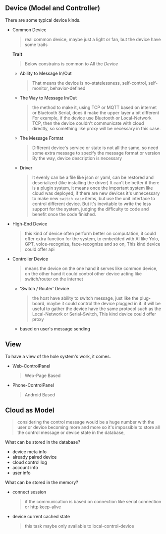 ## Device (Model and Controller)
There are some typical device kinds.
* Common Device
    > real common device, maybe just a light or fan, but the device have some traits

    **Trait**
    > Below constrains is common to All the *Device*
    * Ability to Message In/Out
        > That means the device is no-statelessness, self-control, self-monitor, behavior-defined
          
    * The Way to Message In/Out
        > the method to make it, using TCP or MQTT based on internet or Bluetooth Serial,
          does it make the upper layer a bit different
          For example, if the device use Bluetooth or Local-Network TCP, then the device couldn't communicate with cloud directly,
          so something like proxy will be necessary in this case.

    * The Message Format
        > Different device's service or state is not all the same, so need some extra message to specify the message format or version
          By the way, device description is necessary

    * Driver
        > It evenly can be a file like json or yaml, can be restored and deserialized (like installing the driver)
          It can't be better if there is a plugin system, it means once the important system like cloud was deployed, if there are new
          devices it's unnecessary to make new `switch case` items, but use the unit interface to control different device.
          But it's inevitable to write the less support for the system, judging the difficulty to code and benefit once the code finished.

* High-End Device
  > this kind of device often perform better on computation, it could offer extra function for the system,
  to embedded with AI like Yolo, GPT, voice-recognize, face-recognize and so on,
  This kind device could offer api

* Controller Device
    > means the device on the one hand it serves like common device,
      on the other hand it could control other device acting like switch/router on the internet
  
    * 'Switch / Router' Device
        > the host have ability to switch message, just like the plug-board, maybe it could control the device plugged in it.
          it will be useful to gather the device have the same protocol such as the Local-Network or Serial-Switch,
          This kind device could offer proxy
      
    * based on user's message sending

## View 
To have a view of the hole system's work, it comes.
* Web-ControlPanel
    > Web-Page Based

* Phone-ControlPanel
    > Android Based
  
## Cloud as Model
> considering the control message would be a huge number with the user or device becoming more and more
  so it's impossible to store all the control message or device state in the database, 

What can be stored in the database?
* device meta info
* already paired device
* cloud control log
* account info
* user info

What can be stored in the memory?
* connect session
    > if the communication is based on connection
      like serial connection or http keep-alive
* device current cached state
    > this task maybe only available to local-control-device

